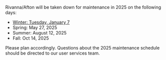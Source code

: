 Rivanna/Afton will be taken down for maintenance in 2025 on the following days: 

- [Winter: Tuesday, January 7](https://www.rc.virginia.edu/2024/12/hpc-maintenance-jan-7-2025/)
- Spring: May 27, 2025
- Summer: August 12, 2025
- Fall: Oct 14, 2025

Please plan accordingly. Questions about the 2025 maintenance schedule should be directed to our user services team.


